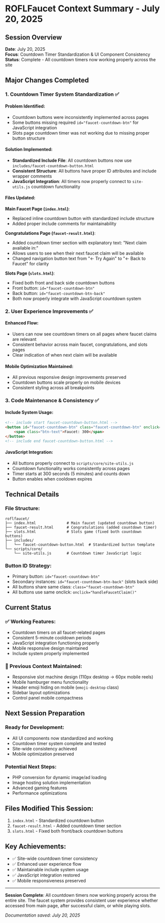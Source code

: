 # ROFLFaucet Context Summary - July 20, 2025

## Session Overview
**Date**: July 20, 2025  
**Focus**: Countdown Timer Standardization & UI Component Consistency  
**Status**: Complete - All countdown timers now working properly across the site

## Major Changes Completed

### 1. Countdown Timer System Standardization ✅

#### Problem Identified:
- Countdown buttons were inconsistently implemented across pages
- Some buttons missing required `id="faucet-countdown-btn"` for JavaScript integration
- Slots page countdown timer was not working due to missing proper button structure

#### Solution Implemented:
- **Standardized Include File**: All countdown buttons now use `includes/faucet-countdown-button.html`
- **Consistent Structure**: All buttons have proper ID attributes and include wrapper comments
- **JavaScript Integration**: All timers now properly connect to `site-utils.js` countdown functionality

#### Files Updated:

**Main Faucet Page (`index.html`)**:
- Replaced inline countdown button with standardized include structure
- Added proper include comments for maintainability

**Congratulations Page (`faucet-result.html`)**:
- Added countdown timer section with explanatory text: "Next claim available in:"
- Allows users to see when their next faucet claim will be available
- Changed navigation button text from "← Try Again" to "← Back to Faucet" for clarity

**Slots Page (`slots.html`)**:
- Fixed both front and back side countdown buttons
- Front button: `id="faucet-countdown-btn"`
- Back button: `id="faucet-countdown-btn-back"` 
- Both now properly integrate with JavaScript countdown system

### 2. User Experience Improvements ✅

#### Enhanced Flow:
- Users can now see countdown timers on all pages where faucet claims are relevant
- Consistent behavior across main faucet, congratulations, and slots pages
- Clear indication of when next claim will be available

#### Mobile Optimization Maintained:
- All previous responsive design improvements preserved
- Countdown buttons scale properly on mobile devices
- Consistent styling across all breakpoints

### 3. Code Maintenance & Consistency ✅

#### Include System Usage:
```html
<!-- include start faucet-countdown-button.html -->
<button id="faucet-countdown-btn" class="faucet-countdown-btn" onclick="handleFaucetClaim()" disabled>
    <span class="btn-text">Faucet: 300</span>
</button>
<!-- include end faucet-countdown-button.html -->
```

#### JavaScript Integration:
- All buttons properly connect to `scripts/core/site-utils.js`
- Countdown functionality works consistently across pages
- Timer starts at 300 seconds (5 minutes) and counts down
- Button enables when cooldown expires

## Technical Details

### File Structure:
```
roflfaucet/
├── index.html              # Main faucet (updated countdown button)
├── faucet-result.html      # Congratulations (added countdown timer)
├── slots.html              # Slots game (fixed both countdown buttons)
├── includes/
│   └── faucet-countdown-button.html  # Standardized button template
└── scripts/core/
    └── site-utils.js       # Countdown timer JavaScript logic
```

### Button ID Strategy:
- Primary button: `id="faucet-countdown-btn"`
- Secondary instances: `id="faucet-countdown-btn-back"` (slots back side)
- All buttons share same class: `class="faucet-countdown-btn"`
- All buttons use same onclick: `onclick="handleFaucetClaim()"`

## Current Status

### ✅ Working Features:
- Countdown timers on all faucet-related pages
- Consistent 5-minute cooldown periods
- JavaScript integration functioning properly
- Mobile responsive design maintained
- Include system properly implemented

### 🔄 Previous Context Maintained:
- Responsive slot machine design (110px desktop → 60px mobile reels)
- Mobile hamburger menu functionality
- Header emoji hiding on mobile (`emoji-desktop` class)
- Sidebar layout optimizations
- Control panel mobile compactness

## Next Session Preparation

### Ready for Development:
- All UI components now standardized and working
- Countdown timer system complete and tested
- Site-wide consistency achieved
- Mobile optimization preserved

### Potential Next Steps:
- PHP conversion for dynamic image/ad loading
- Image hosting solution implementation
- Advanced gaming features
- Performance optimizations

## Files Modified This Session:
1. `index.html` - Standardized countdown button
2. `faucet-result.html` - Added countdown timer section
3. `slots.html` - Fixed both front/back countdown buttons

## Key Achievements:
- ✅ Site-wide countdown timer consistency
- ✅ Enhanced user experience flow
- ✅ Maintainable include system usage
- ✅ JavaScript integration restored
- ✅ Mobile responsiveness preserved

---
**Session Complete**: All countdown timers now working properly across the entire site. The faucet system provides consistent user experience whether accessed from main page, after successful claim, or while playing slots.

*Documentation saved: July 20, 2025*
